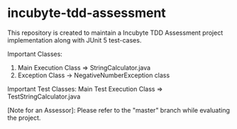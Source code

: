 # incubyte-tdd-assessment

This repository is created to maintain a Incubyte TDD Assessment project implementation along with JUnit 5 test-cases. 

Important Classes:
1. Main Execution Class => StringCalculator.java
2. Exception Class -> NegativeNumberException class

Important Test Classes:
Main Test Execution Class => TestStringCalculator.java

[Note for an Assessor]: Please refer to the "master" branch while evaluating the project.
